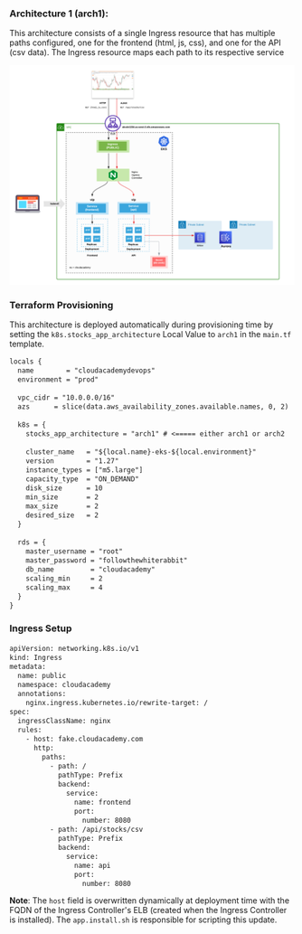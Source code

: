 ### Architecture 1 (arch1):
This architecture consists of a single Ingress resource that has multiple paths configured, one for the frontend (html, js, css), and one for the API (csv data). The Ingress resource maps each path to its respective service

![Stocks App](/docs/eks-stocks-arch1.png)

### Terraform Provisioning
This architecture is deployed automatically during provisioning time by setting the `k8s.stocks_app_architecture` Local Value to `arch1` in the `main.tf` template.

```
locals {
  name        = "cloudacademydevops"
  environment = "prod"

  vpc_cidr = "10.0.0.0/16"
  azs      = slice(data.aws_availability_zones.available.names, 0, 2)
  
  k8s = {
    stocks_app_architecture = "arch1" # <===== either arch1 or arch2

    cluster_name   = "${local.name}-eks-${local.environment}"
    version        = "1.27"
    instance_types = ["m5.large"]
    capacity_type  = "ON_DEMAND"
    disk_size      = 10
    min_size       = 2
    max_size       = 2
    desired_size   = 2
  }

  rds = {
    master_username = "root"
    master_password = "followthewhiterabbit"
    db_name         = "cloudacademy"
    scaling_min     = 2
    scaling_max     = 4
  }
}
```

### Ingress Setup

```
apiVersion: networking.k8s.io/v1
kind: Ingress
metadata:
  name: public
  namespace: cloudacademy
  annotations:
    nginx.ingress.kubernetes.io/rewrite-target: /
spec:
  ingressClassName: nginx
  rules:
    - host: fake.cloudacademy.com
      http:
        paths:
          - path: /
            pathType: Prefix
            backend:
              service:
                name: frontend
                port:
                  number: 8080
          - path: /api/stocks/csv
            pathType: Prefix
            backend:
              service:
                name: api
                port:
                  number: 8080
```

**Note**: The `host` field is overwritten dynamically at deployment time with the FQDN of the Ingress Controller's ELB (created when the Ingress Controller is installed). The `app.install.sh` is responsible for scripting this update.